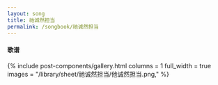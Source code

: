 ```yaml
---
layout: song
title: 祂诚然担当
permalink: /songbook/祂诚然担当
---
```


#### 歌谱

{% include post-components/gallery.html
    columns = 1
    full_width = true
    images = "/library/sheet/祂诚然担当/他诚然担当.png,"
%}
